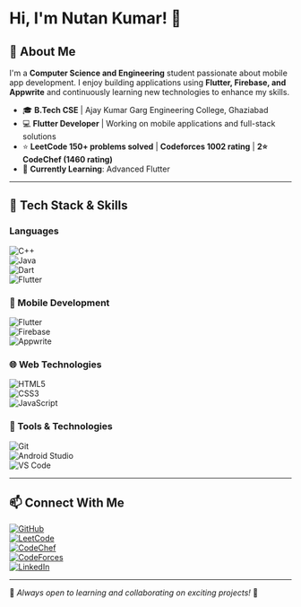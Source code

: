 # Hi, I'm Nutan Kumar! 👋  

## 🚀 About Me  
I'm a **Computer Science and Engineering** student passionate about mobile app development. I enjoy building applications using **Flutter, Firebase, and Appwrite** and continuously learning new technologies to enhance my skills.  

- 🎓 **B.Tech CSE** | Ajay Kumar Garg Engineering College, Ghaziabad  
- 💻 **Flutter Developer** | Working on mobile applications and full-stack solutions  
- ⭐ **LeetCode 150+ problems solved** | **Codeforces 1002 rating** | **2⭐ CodeChef (1460 rating)**  
- 🎯 **Currently Learning**: Advanced Flutter  

---

## 🚀 Tech Stack & Skills  

### **Languages**  
![C++](https://img.shields.io/badge/C++-00599C?style=for-the-badge&logo=c%2B%2B&logoColor=white)  
![Java](https://img.shields.io/badge/Java-ED8B00?style=for-the-badge&logo=java&logoColor=white)  
![Dart](https://img.shields.io/badge/Dart-0175C2?style=for-the-badge&logo=dart&logoColor=white)  
![Flutter](https://img.shields.io/badge/Flutter-02569B?style=for-the-badge&logo=flutter&logoColor=white)  

### **📱 Mobile Development**  
![Flutter](https://img.shields.io/badge/Flutter-02569B?style=for-the-badge&logo=flutter&logoColor=white)  
![Firebase](https://img.shields.io/badge/Firebase-FFCA28?style=for-the-badge&logo=firebase&logoColor=black)  
![Appwrite](https://img.shields.io/badge/Appwrite-F02E65?style=for-the-badge&logo=appwrite&logoColor=white)  

### **🌐 Web Technologies**  
![HTML5](https://img.shields.io/badge/HTML5-E34F26?style=for-the-badge&logo=html5&logoColor=white)  
![CSS3](https://img.shields.io/badge/CSS3-1572B6?style=for-the-badge&logo=css3&logoColor=white)  
![JavaScript](https://img.shields.io/badge/JavaScript-F7DF1E?style=for-the-badge&logo=javascript&logoColor=black)  

### **🔧 Tools & Technologies**  
![Git](https://img.shields.io/badge/Git-F05032?style=for-the-badge&logo=git&logoColor=white)  
![Android Studio](https://img.shields.io/badge/Android%20Studio-3DDC84?style=for-the-badge&logo=android-studio&logoColor=white)  
![VS Code](https://img.shields.io/badge/VS%20Code-007ACC?style=for-the-badge&logo=visual-studio-code&logoColor=white)  

---

## 📫 Connect With Me  

[![GitHub](https://img.shields.io/badge/GitHub-000000?style=for-the-badge&logo=github&logoColor=white)](https://github.com/Nutan-Kum12/)  
[![LeetCode](https://img.shields.io/badge/LeetCode-FFA116?style=for-the-badge&logo=leetcode&logoColor=black)](https://leetcode.com/u/Nutan_ydv1/)  
[![CodeChef](https://img.shields.io/badge/CodeChef-5B4638?style=for-the-badge&logo=codechef&logoColor=white)](https://www.codechef.com/users/raushanydv1/)  
[![CodeForces](https://img.shields.io/badge/CodeForces-1F8ACB?style=for-the-badge&logo=codeforces&logoColor=white)](https://codeforces.com/profile/nutan9135kr/)  
[![LinkedIn](https://img.shields.io/badge/LinkedIn-0077B5?style=for-the-badge&logo=linkedin&logoColor=white)](https://www.linkedin.com/in/nutan-kumar-7b9b05329/)  

---

📌 *Always open to learning and collaborating on exciting projects!* 🚀  

